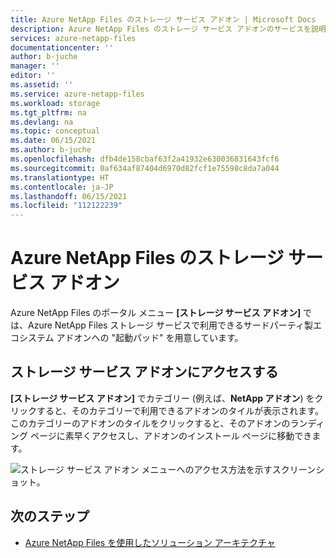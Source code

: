 ```yaml
---
title: Azure NetApp Files のストレージ サービス アドオン | Microsoft Docs
description: Azure NetApp Files のストレージ サービス アドオンのサービスを説明します。
services: azure-netapp-files
documentationcenter: ''
author: b-juche
manager: ''
editor: ''
ms.assetid: ''
ms.service: azure-netapp-files
ms.workload: storage
ms.tgt_pltfrm: na
ms.devlang: na
ms.topic: conceptual
ms.date: 06/15/2021
ms.author: b-juche
ms.openlocfilehash: dfb4de158cbaf63f2a41932e630036831643fcf6
ms.sourcegitcommit: 0af634af87404d6970d82fcf1e75598c8da7a044
ms.translationtype: HT
ms.contentlocale: ja-JP
ms.lasthandoff: 06/15/2021
ms.locfileid: "112122239"
---
```

# <a name="storage-service-add-ons-for-azure-netapp-files"></a>Azure NetApp Files のストレージ サービス アドオン

Azure NetApp Files のポータル メニュー **[ストレージ サービス アドオン]** では、Azure NetApp Files ストレージ サービスで利用できるサードパーティ製エコシステム アドオンへの "起動パッド" を用意しています。 

## <a name="access-storage-service-add-ons"></a>ストレージ サービス アドオンにアクセスする  

**[ストレージ サービス アドオン]** でカテゴリー (例えば、**NetApp アドオン**) をクリックすると、そのカテゴリーで利用できるアドオンのタイルが表示されます。 このカテゴリーのアドオンのタイルをクリックすると、そのアドオンのランディング ページに素早くアクセスし、アドオンのインストール ページに移動できます。 

![ストレージ サービス アドオン メニューへのアクセス方法を示すスクリーンショット。](../media/azure-netapp-files/storage-service-add-ons.png)

## <a name="next-steps"></a>次のステップ

* [Azure NetApp Files を使用したソリューション アーキテクチャ](azure-netapp-files-solution-architectures.md)

